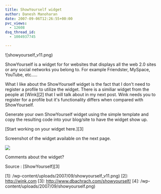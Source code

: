 ```yaml
---
title: ShowYourself widget
author: Danesh Manoharan
date: 2007-09-06T12:26:55+00:00
pvc_views:
  - 12608
dsq_thread_id:
  - 1004937745

---
```

![showyourself_v11.png)

ShowYourself is a widget for for websites that displays all the web 2.0 sites or any social networks you belong to. For example Friendster, MySpace, YouTube, etc.....

What I like about the ShowYourself widget is the fact that I don't need to register a profile to utilize the widget. There is a similiar widget from the people at [Wink][2] that I will talk about in my next post. Wink needs you to register for a profile but it's functionality differs when compared with ShowYourself.

Generate your own ShowYourself widget using the simple template and copy the resulting code into your blog/site to have the widget show up.

[Start working on your widget here.][3]

Screenshot of the widget available on the next page. <!--more-->

![](/wp-content/uploads/2007/09/showyourself.png)

Comments about the widget?

Source : [ShowYourself][3]

 [1]: /wp-content/uploads/2007/09/showyourself_v11.png)
 [2]: http://wink.com
 [3]: http://www.dbachrach.com/showyourself/
 [4]: /wp-content/uploads/2007/09/showyourself.png)